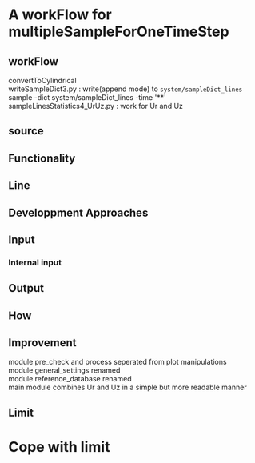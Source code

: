 # A workFlow for multipleSampleForOneTimeStep

## workFlow
convertToCylindrical   
writeSampleDict3.py : write(append mode) to `system/sampleDict_lines`   
sample -dict system/sampleDict_lines -time '**'   
sampleLinesStatistics4_UrUz.py : work for Ur and Uz

## source

## Functionality

## Line

## Developpment Approaches

## Input
### Internal input

## Output

## How

## Improvement
module pre_check and process seperated from plot manipulations   
module general_settings renamed   
module reference_database renamed   
main module combines Ur and Uz in a simple but more readable manner

## Limit

# Cope with limit
